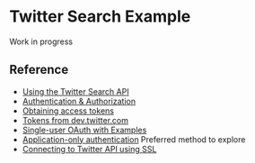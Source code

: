 # Twitter Search Example

Work in progress

## Reference

- [Using the Twitter Search API](https://dev.twitter.com/docs/using-search)
- [Authentication & Authorization](https://dev.twitter.com/docs/auth)
- [Obtaining access tokens](https://dev.twitter.com/docs/auth/obtaining-access-tokens)
- [Tokens from dev.twitter.com](https://dev.twitter.com/docs/auth/tokens-devtwittercom)
- [Single-user OAuth with Examples](https://dev.twitter.com/docs/auth/oauth/single-user-with-examples)
- [Application-only authentication](https://dev.twitter.com/docs/auth/application-only-auth) Preferred method to explore
- [Connecting to Twitter API using SSL](https://dev.twitter.com/docs/security/using-ssl)

